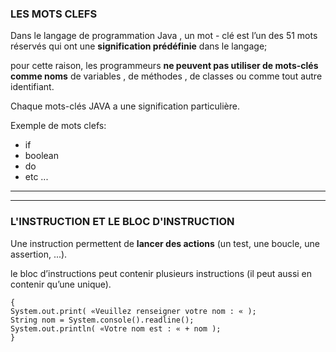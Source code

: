 ### LES MOTS CLEFS

Dans le langage de programmation Java , un mot - clé est l’un des 51 mots réservés qui ont une **signification prédéfinie** dans le langage; 

pour cette raison, les programmeurs **ne peuvent pas utiliser de mots-clés comme noms** de variables , de méthodes , de classes ou comme tout autre identifiant.

Chaque mots-clés JAVA a une signification particulière.

Exemple de mots clefs: 

* if
* boolean
* do
* etc ...

------------------------
------------------------

### L'INSTRUCTION ET LE BLOC D'INSTRUCTION

Une instruction permettent de **lancer des actions** (un test, une boucle, une assertion, ...).

le bloc d’instructions peut contenir plusieurs instructions (il peut aussi en contenir qu’une unique).

	{
    System.out.print( «Veuillez renseigner votre nom : « );
    String nom = System.console().readline();
    System.out.println( «Votre nom est : « + nom );
	}